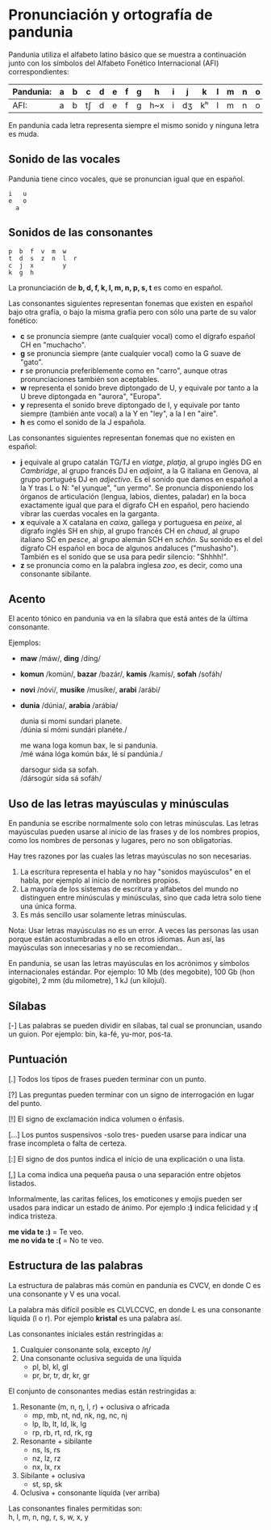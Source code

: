 # Pronunciación y ortografía de pandunia

Pandunia utiliza el alfabeto latino básico que se muestra a continuación junto
con los símbolos del Alfabeto Fonético Internacional (AFI) correspondientes:

| Pandunia: | a | b | c  | d | e | f | g | h   | i | j  | k  | l | m | n | o | p  | r   | s | t  | u | v | w | x | y | z |
|-----------|---|---|----|---|---|---|---|-----|---|----|----|---|---|---|---|----|-----|---|----|---|---|---|---|---|---|
| AFI:      | a | b | tʃ | d | e | f | g | h~x | i | dʒ | kʰ | l | m | n | o | pʰ | r~ɹ | s | tʰ | u | v | w~ʋ | ʃ | j | z~dz |

En pandunia cada letra representa siempre el mismo sonido y ninguna letra es
muda.

## Sonido de las vocales

Pandunia tiene cinco vocales, que se pronuncian igual que en español.

    i   u
    e   o
      a

## Sonidos de las consonantes

    p  b  f  v  m  w
    t  d  s  z  n  l  r
    c  j  x        y
    k  g  h

La pronunciación de **b, d, f, k, l, m, n, p, s, t** es como en español.

Las consonantes siguientes representan fonemas que existen en español bajo otra
grafía, o bajo la misma grafía pero con sólo una parte de su valor fonético:

- **c** se pronuncia siempre (ante cualquier vocal) como el dígrafo español CH
  en "muchacho".
- **g** se pronuncia siempre (ante cualquier vocal) como la G suave de "gato".
- **r** se pronuncia preferiblemente como en "carro", aunque otras
  pronunciaciones también son aceptables.
- **w** representa el sonido breve diptongado de U, y equivale por tanto a la U
  breve diptongada en "aurora", "Europa".
- **y** representa el sonido breve diptongado de I, y equivale por tanto
  siempre (también ante vocal) a la Y en "ley", a la I en "aire".
- **h** es como el sonido de la J española.

Las consonantes siguientes representan fonemas que no existen en español:

- **j** equivale al grupo catalán TG/TJ en _viatge_, _platja_, al grupo inglés
  DG en _Cambridge_, al grupo francés DJ en _adjoint_, a la G italiana en
  Genova, al grupo portugués DJ en _adjectivo_. Es el sonido que damos en
  español a la Y tras L o N: "el yunque", "un yermo". Se pronuncia disponiendo
  los órganos de articulación (lengua, labios, dientes, paladar) en la boca
  exactamente igual que para el dígrafo CH en español, pero haciendo vibrar las
  cuerdas vocales en la garganta.
- **x** equivale a X catalana en _caixa_, gallega y portuguesa en _peixe_, al
  dígrafo inglés SH en _ship_, al grupo francés CH en _chaud_, al grupo
  italiano SC en _pesce_, al grupo alemán SCH en _schön_. Su sonido es el del
  dígrafo CH español en boca de algunos andaluces ("mushasho").  También es el
  sonido que se usa para pedir silencio: "Shhhh!".
- **z** se pronuncia como en la palabra inglesa _zoo_, es decir, como una
  consonante sibilante.

## Acento

El acento tónico en pandunia va en la sílabra que está antes de la última
consonante.

Ejemplos:

- **maw** /máw/, **ding** /díng/
- **komun** /komún/, **bazar** /bazár/, **kamis** /kamís/, **sofah** /sofáh/
- **novi** /nóvi/, **musike** /musíke/, **arabi** /arábi/
- **dunia** /dúnia/, **arabia** /arábia/

     dunia si momi sundari planete.  
    /dúnia sí mómi sundári planéte./

     me wana loga komun bax, le si pandunia.  
    /mé wána lóga komún báx, lé sí pandúnia./

     darsogur sida sa sofah.  
    /dársogúr sída sá sofáh/

## Uso de las letras mayúsculas y minúsculas

En pandunia se escribe normalmente solo con letras minúsculas.  Las letras
mayúsculas pueden usarse al inicio de las frases y de los nombres propios, como
los nombres de personas y lugares, pero no son obligatorias.

Hay tres razones por las cuales las letras mayúsculas no son necesarias.

1. La escritura representa el habla y no hay "sonidos mayúsculos" en el habla,
   por ejemplo al inicio de nombres propios.
2. La mayoría de los sistemas de escritura y alfabetos del mundo no distinguen
   entre minúsculas y minúsculas, sino que cada letra solo tiene una única
   forma.
3. Es más sencillo usar solamente letras minúsculas.

Nota: Usar letras mayúsculas no es un error. A veces las personas las usan
porque están acostumbradas a ello en otros idiomas. Aun así, las mayúsculas son
innecesarias y no se recomiendan..

En pandunia, se usan las letras mayúsculas en los acrónimos y símbolos
internacionales estándar. Por ejemplo: 10 Mb (des megobite), 100 Gb (hon
gigobite), 2 mm (du milometre), 1 kJ (un kilojul).

## Sílabas

[-] Las palabras se pueden dividir en sílabas, tal cual se pronuncian, usando
un guion. Por ejemplo: bin, ka-fé, yu-mor, pos-ta.

## Puntuación

[.] Todos los tipos de frases pueden terminar con un punto.

[?] Las preguntas pueden terminar con un signo de interrogación en lugar del punto.

[!] El signo de exclamación indica volumen o énfasis.

[...] Los puntos suspensivos -solo tres- pueden usarse para indicar una frase
incompleta o falta de certeza.

[:] El signo de dos puntos indica el inicio de una explicación o una lista.

[,] La coma indica una pequeña pausa o una separación entre objetos listados.

Informalmente, las caritas felices, los emoticones y emojis pueden ser usados
para indicar un estado de ánimo. Por ejemplo **:)** indica felicidad y **:(**
indica tristeza.

**me vida te :)**
= Te veo.  
**me no vida te :(**
= No te veo.

## Estructura de las palabras

La estructura de palabras más común en pandunia es CVCV, en donde C es una
consonante y V es una vocal.

La palabra más difícil posible es CLVLCCVC, en donde L es una consonante líquida
(l o r). Por ejemplo **kristal** es una palabra así.

Las consonantes iniciales están restringidas a:

1. Cualquier consonante sola, excepto /ŋ/
2. Una consonante oclusiva seguida de una líquida
    - pl, bl, kl, gl
    - pr, br, tr, dr, kr, gr

El conjunto de consonantes medias están restringidas a:

1. Resonante (m, n, ŋ, l, r) + oclusiva o africada
    - mp, mb, nt, nd, nk, ng, nc, nj
    - lp, lb, lt, ld, lk, lg
    - rp, rb, rt, rd, rk, rg
2. Resonante + sibilante
    - ns, ls, rs
    - nz, lz, rz
    - nx, lx, rx
3. Sibilante + oclusiva
    - st, sp, sk
4. Oclusiva + consonante líquida (ver arriba)

Las consonantes finales permitidas son:  
h, l, m, n, ng, r, s, w, x, y


